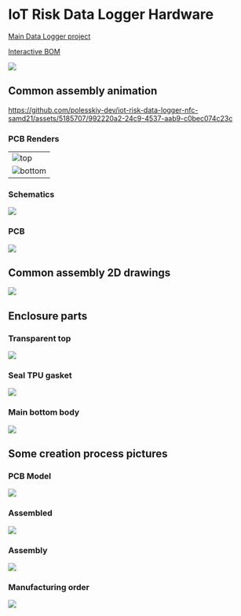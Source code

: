 # IoT Risk Data Logger Hardware

[Main Data Logger project](https://github.com/polesskiy-dev/iot-risk-data-logger-nfc-samd21)

[Interactive BOM](https://htmlpreview.github.io/?https://github.com/polesskiy-dev/iot-risk-data-logger-nfc-samd21-hardware/blob/main/bom/ibom.html)

![](https://github.com/polesskiy-dev/iot-risk-data-logger-nfc-samd21-hardware/blob/main/docs/assets/logger-assembly_v7_2023-Aug-21_06-55-26PM-000_CustomizedView26145487162.png)

## Common assembly animation

https://github.com/polesskiy-dev/iot-risk-data-logger-nfc-samd21/assets/5185707/992220a2-24c9-4537-aab9-c0bec074c23c

### PCB Renders

<table>
  <tr>
    <td> <img max-width="50%" src="https://github.com/polesskiy-dev/iot-risk-data-logger-nfc-samd21-hardware/blob/main/docs/assets/iot-data-logger-nfc-samd21-top.png"  alt="top" ></td>
   </tr> 
   <tr>
    <td><img max-width="50%" src="https://github.com/polesskiy-dev/iot-risk-data-logger-nfc-samd21-hardware/blob/main/docs/assets/iot-data-logger-nfc-samd21-bottom.png" alt="bottom"></td>
  </tr>
</table>

### Schematics

![](https://github.com/polesskiy-dev/iot-risk-data-logger-nfc-samd21-hardware/blob/main/docs/assets/schematics.png)

### PCB

![](https://github.com/polesskiy-dev/iot-risk-data-logger-nfc-samd21-hardware/blob/main/docs/assets/pcb.png)

## Common assembly 2D drawings

![](https://github.com/polesskiy-dev/iot-risk-data-logger-nfc-samd21-hardware/blob/main/docs/assets//creation-process/logger-assembly-dimensions.png)

## Enclosure parts

### Transparent top

![](https://github.com/polesskiy-dev/iot-risk-data-logger-nfc-samd21-hardware/blob/main/docs/assets/creation-process/Logger%20transparent%20top%20v11.png)

### Seal TPU gasket

![](https://github.com/polesskiy-dev/iot-risk-data-logger-nfc-samd21-hardware/blob/main/docs/assets/creation-process/Logger%20gasket%20v17.png)

### Main bottom body

![](https://github.com/polesskiy-dev/iot-risk-data-logger-nfc-samd21-hardware/blob/main/docs/assets/creation-process/Logger%20bottom%20enclosure%20v33.png)

## Some creation process pictures

### PCB Model

![](https://github.com/polesskiy-dev/iot-risk-data-logger-nfc-samd21-hardware/blob/main/docs/assets/creation-process/Logger%20PCB%20board%20v6.png)

### Assembled

![](https://github.com/polesskiy-dev/iot-risk-data-logger-nfc-samd21-hardware/blob/main/docs/assets/creation-process/Screenshot%202023-08-21%20at%2022.18.43.png)

### Assembly

![](https://github.com/polesskiy-dev/iot-risk-data-logger-nfc-samd21-hardware/blob/main/docs/assets/creation-process/Screenshot%202023-08-21%20at%2022.19.28.png)

### Manufacturing order

![](https://github.com/polesskiy-dev/iot-risk-data-logger-nfc-samd21-hardware/blob/main/docs/assets/creation-process/Screenshot%202023-08-20%20at%2022.51.52.png)
